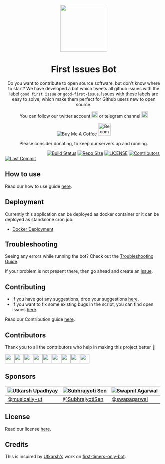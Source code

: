 <div align="center">

<img src="https://raw.githubusercontent.com/arshadkazmi42/first-issues/master/assets/first_issues_round.png" height="150">

# First Issues Bot

Do you want to contribute to open source software, but don't know where to start?
We have developed a bot which tweets all github issues with the label `good first issue` or `good-first-issue`.
Issues with these labels are easy to solve, which make them perfect for Github users new to open source.

You can follow our twitter account
<a href="https://twitter.com/first_issues" target="_blank"><img src="https://pbs.twimg.com/profile_images/1111729635610382336/_65QFl7B.png" alt="[@first_issues](https://twitter.com/first_issues)" height="20" ></a>
or telegram channel
<a href="https://t.me/firstissues" target="_blank"><img src="https://upload.wikimedia.org/wikipedia/commons/thumb/d/dd/Telegram_alternative_logo.svg/256px-Telegram_alternative_logo.svg.png" alt="[@first_issues](https://twitter.com/first_issues)" height="20" ></a>

<a href="https://www.buymeacoffee.com/arshadkazmi42" target="_blank"><img src="https://www.buymeacoffee.com/assets/img/custom_images/orange_img.png" alt="Buy Me A Coffee" style="height: auto !important;width: auto !important;" ></a>
<a href="https://www.patreon.com/bePatron?u=15454240" target="_blank"><img src="https://c5.patreon.com/external/logo/become_a_patron_button.png" alt="Become a Patron!" height="40"></a>

Please consider donating, to keep our servers up and running.

</div>

&nbsp;&nbsp;&nbsp;&nbsp;&nbsp;&nbsp;&nbsp;&nbsp;&nbsp;&nbsp;&nbsp;&nbsp;&nbsp;&nbsp;&nbsp;&nbsp;&nbsp;&nbsp;&nbsp;&nbsp;&nbsp;&nbsp;&nbsp;&nbsp;&nbsp;&nbsp;&nbsp;&nbsp;&nbsp;&nbsp;&nbsp;&nbsp;&nbsp;
[![Build Status](https://travis-ci.com/arshadkazmi42/first-issues.svg?branch=master)](https://api.travis-ci.com/arshadkazmi42/first-issues)
[![Repo Size](https://img.shields.io/github/languages/code-size/arshadkazmi42/first-issues.svg)](https://github.com/arshadkazmi42/first-issues)
[![LICENSE](https://img.shields.io/github/license/arshadkazmi42/first-issues.svg)](https://github.com/arshadkazmi42/first-issues/blob/master/LICENSE)
[![Contributors](https://img.shields.io/github/contributors/arshadkazmi42/first-issues.svg)](https://github.com/arshadkazmi42/first-issues/graphs/contributors)
[![Last Commit](https://img.shields.io/github/last-commit/arshadkazmi42/first-issues.svg)](https://github.com/arshadkazmi42/first-issues)

## How to use
Read our how to use guide [here](HOW_TO_USE.md).

## Deployment

Currently this application can be deployed as docker container or it can be deployed as standalone cron job.

- [Docker Deployment](DOCKER_DEPLOYMENT.md)

## Troubleshooting

Seeing any errors while running the bot? Check out the [Troubleshooting Guide](TROUBLESHOOTING.md).

If your problem is not present there, then go ahead and create an [issue](https://github.com/arshadkazmi42/first-issues/issues/new).

## Contributing
- If you have got any suggestions, drop your suggestions [here](https://github.com/arshadkazmi42/first-issues/issues/new).
- If you want to fix some existing bugs in the script, you can find open issues [here](https://github.com/arshadkazmi42/first-issues/issues).

Read our Contribution guide [here](Contribution.md).

## Contributors

Thank you to all the contributors who help in making this project better :raised_hands:

<a href="https://github.com/arshadkazmi42"><img src="https://github.com/arshadkazmi42.png" width="30" /></a><a href="https://github.com/rising-stark"><img src="https://github.com/rising-stark.png" width="30" /></a><a href="https://github.com/SubhamPaul21"><img src="https://github.com/SubhamPaul21.png" width="30" /></a><a href="https://github.com/Aneal-Sharma"><img src="https://github.com/Aneal-Sharma.png" width="30" /></a><a href="https://github.com/anubhavsinha98"><img src="https://github.com/anubhavsinha98.png" width="30" /></a><a href="https://github.com/funnelferry"><img src="https://github.com/funnelferry.png" width="30" /></a><a href="https://github.com/Royserg"><img src="https://github.com/Royserg.png" width="30" /></a><a href="https://github.com/SubhrajyotiSen"><img src="https://github.com/SubhrajyotiSen.png" width="30" /></a><a href="https://github.com/cmdrtorefresh"><img src="https://github.com/cmdrtorefresh.png" width="30" /></a>

## Sponsors

[![Utkarsh Upadhyay](https://github.com/musically-ut.png?size=60)](https://github.com/musically-ut) | [![Subhrajyoti Sen](https://github.com/SubhrajyotiSen.png?size=60)](https://github.com/SubhrajyotiSen) | [![Swapnil Agarwal](https://github.com/swapagarwal.png?size=60)](https://github.com/swapagarwal) | 
| --- | --- | --- |
[@musically-ut](https://github.com/musically-ut) | [@SubhrajyotiSen](https://github.com/SubhrajyotiSen) | [@swapagarwal](https://github.com/swapagarwal) 

## License
Read our license [here](https://github.com/arshadkazmi42/first-issues/blob/master/LICENSE).

## Credits

This is inspired by [Utkarsh's](https://github.com/musically-ut) work on [first-timers-only-bot](https://github.com/musically-ut/first-timers-only-bot).

